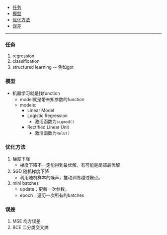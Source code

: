 <!-- GFM-TOC -->
- [任务](#任务)
- [模型](#模型)
- [优化方法](#优化方法)
- [误差](#误差)
<!-- GFM-TOC -->
---


### 任务
  1. regression
  2. classification 
  3. structured learning -- 例如gpt

### 模型
* ‌机器学习就是找function
  * model就是带未知参数的function
  * models:
    * Linear Model
    * Logistic Regression 
      * 激活函数为`sigmod()`
    * Rectified Linear Unit  
      * 激活函数为`RelU()`

### 优化方法
  1. 梯度下降
     * 梯度下降不一定能得到最优解，有可能是局部最优解
  2. SGD 随机梯度下降
     * 利用随机样本的噪声，推动训练越过鞍点。
  3. mini batches
     * update：更新一次参数。
     * epoch：遍历一次所有的batches


### 误差
  1. MSE 均方误差
  2. BCE 二分类交叉熵 












　　
　　